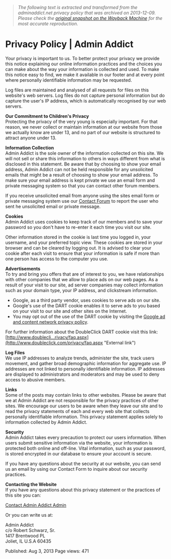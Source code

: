 > *The following text is extracted and transformed from the adminaddict.net privacy policy that was archived on 2013-12-09. Please check the [original snapshot on the Wayback Machine](https://web.archive.org/web/20131209080320id_/http%3A//www.adminaddict.net/privacy-policy) for the most accurate reproduction.*

# Privacy Policy | Admin Addict

Your privacy is important to us. To better protect your privacy we provide this notice explaining our online information practices and the choices you can make about the way your information is collected and used. To make this notice easy to find, we make it available in our footer and at every point where personally identifiable information may be requested.

Log files are maintained and analysed of all requests for files on this website's web servers. Log files do not capture personal information but do capture the user's IP address, which is automatically recognised by our web servers.

**Our Commitment to Children's Privacy**  
Protecting the privacy of the very young is especially important. For that reason, we never collect or maintain information at our website from those we actually know are under 13, and no part of our website is structured to attract anyone under 13.

  


**Information Collection**  
Admin Addict is the sole owner of the information collected on this site. We will not sell or share this information to others in ways different from what is disclosed in this statement. Be aware that by choosing to show your email address, Admin Addict can not be held responsible for any unsolicited emails that might be a result of choosing to show your email address. To make sure your email address is kept private we use an email form and private messaging system so that you can contact other forum members.

If you receive unsolicited email from anyone using the sites email form or private messaging system use our [Contact Forum](http://www.adminaddict.net/forums/39/ "External link") to report the user who sent he unsolicited email or private message.

 **Cookies**  
Admin Addict uses cookies to keep track of our members and to save your password so you don't have to re-enter it each time you visit our site.

Other information stored in the cookie is last time you logged in, your username, and your preferred topic view. These cookies are stored in your browser and can be cleared by logging out. It is advised to clear your cookie after each visit to ensure that your information is safe if more than one person has access to the computer you use.

 **Advertisements**  
To try and bring you offers that are of interest to you, we have relationships with other companies that we allow to place ads on our web pages. As a result of your visit to our site, ad server companies may collect information such as your domain type, your IP address, and clickstream information.  


  

  * Google, as a third party vendor, uses cookies to serve ads on our site.
  * Google's use of the DART cookie enables it to serve ads to you based on your visit to our site and other sites on the Internet.
  * You may opt out of the use of the DART cookie by visiting the [Google ad and content network privacy policy](http://www.google.com/privacy_ads.html "External link").



For further information about the DoubleClick DART cookie visit this link:  
[http://www.doublecli...rivacy/faq.aspx](http://www.doubleclick.com/privacy/faq.aspx "External link")

 **Log Files**  
We use IP addresses to analyze trends, administer the site, track users movement, and gather broad demographic information for aggregate use. IP addresses are not linked to personally identifiable information. IP addresses are displayed to administrators and moderators and may be used to deny access to abusive members.

**Links**  
Some of the posts may contain links to other websites. Please be aware that we at Admin Addict are not responsible for the privacy practices of other sites. We encourage our users to be aware when they leave our site and to read the privacy statements of each and every web site that collects personally identifiable information. This privacy statement applies solely to information collected by Admin Addict.

 **Security**  
Admin Addict takes every precaution to protect our users information. When users submit sensitive information via the website, your information is protected both online and off-line. Vital information, such as your password, is stored encrypted in our database to ensure your account is secure.

If you have any questions about the security at our website, you can send us an email by using our Contact Form to inquire about our security practices.

 **Contacting the Website**  
If you have any questions about this privacy statement or the practices of this site you can:

[Contact Admin Addict Admin](http://www.adminaddict.net/forums/39/ "External link")

Or you can write us at:

Admin Addict  
c/o Robert Schwarz, Sr.  
1417 Brentwood PL  
Joliet, IL U.S.A 60435

Published:
    Aug 3, 2013
Page views:
    471

[ ](http://www.adminaddict.net/)
